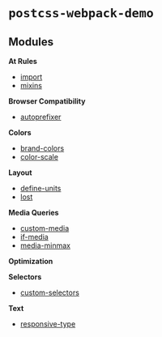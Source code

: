 # `postcss-webpack-demo`

## Modules

**At Rules**

- [import](https://github.com/postcss/postcss-import)
- [mixins](https://github.com/postcss/postcss-mixins)

**Browser Compatibility**

- [autoprefixer](https://github.com/postcss/autoprefixer)

**Colors**

- [brand-colors](https://github.com/postcss/postcss-brand-colors)
- [color-scale](https://github.com/kristoferjoseph/postcss-color-scale)

**Layout**

- [define-units](https://github.com/LestaD/postcss-define-units)
- [lost](https://github.com/peterramsing/lost)

**Media Queries**

- [custom-media](https://github.com/postcss/postcss-custom-media)
- [if-media](https://github.com/arccoza/postcss-if-media)
- [media-minmax](https://github.com/postcss/postcss-media-minmax)

**Optimization**

**Selectors**

- [custom-selectors](https://github.com/postcss/postcss-custom-selectors)

**Text**

- [responsive-type](https://github.com/seaneking/postcss-responsive-type)

